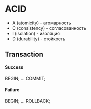 # ACID

- A (atomicity) - атомарность
- C (consistency) - согласованность
- I (isolation) - изоляция
- D (durability) - стойкость

## Transaction
#### Success
BEGIN;
...
COMMIT;

#### Failure
BEGIN;
...
ROLLBACK;


